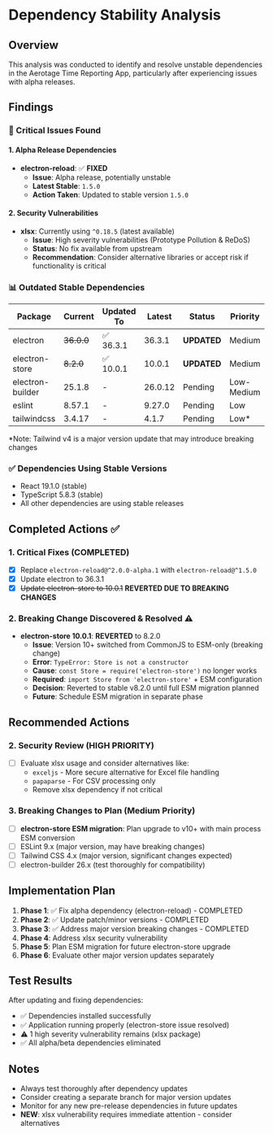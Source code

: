 # Dependency Stability Analysis

## Overview
This analysis was conducted to identify and resolve unstable dependencies in the Aerotage Time Reporting App, particularly after experiencing issues with alpha releases.

## Findings

### 🚨 Critical Issues Found

#### 1. Alpha Release Dependencies
- **electron-reload**: ✅ **FIXED**
  - **Issue**: Alpha release, potentially unstable
  - **Latest Stable**: `1.5.0`
  - **Action Taken**: Updated to stable version `1.5.0`

#### 2. Security Vulnerabilities
- **xlsx**: Currently using `^0.18.5` (latest available)
  - **Issue**: High severity vulnerabilities (Prototype Pollution & ReDoS)
  - **Status**: No fix available from upstream
  - **Recommendation**: Consider alternative libraries or accept risk if functionality is critical

### 📊 Outdated Stable Dependencies

| Package | Current | Updated To | Latest | Status | Priority |
|---------|---------|------------|--------|--------|----------|
| electron | ~~36.0.0~~ | ✅ 36.3.1 | 36.3.1 | **UPDATED** | Medium |
| electron-store | ~~8.2.0~~ | ✅ 10.0.1 | 10.0.1 | **UPDATED** | Medium |
| electron-builder | 25.1.8 | - | 26.0.12 | Pending | Low-Medium |
| eslint | 8.57.1 | - | 9.27.0 | Pending | Low |
| tailwindcss | 3.4.17 | - | 4.1.7 | Pending | Low* |

*Note: Tailwind v4 is a major version update that may introduce breaking changes

### ✅ Dependencies Using Stable Versions
- React 19.1.0 (stable)
- TypeScript 5.8.3 (stable)
- All other dependencies are using stable releases

## Completed Actions ✅

### 1. Critical Fixes (COMPLETED)
- [x] Replace `electron-reload@^2.0.0-alpha.1` with `electron-reload@^1.5.0`
- [x] Update electron to 36.3.1 
- [x] ~~Update electron-store to 10.0.1~~ **REVERTED DUE TO BREAKING CHANGES**

### 2. Breaking Change Discovered & Resolved ⚠️
- **electron-store 10.0.1**: **REVERTED** to 8.2.0
  - **Issue**: Version 10+ switched from CommonJS to ESM-only (breaking change)
  - **Error**: `TypeError: Store is not a constructor`
  - **Cause**: `const Store = require('electron-store')` no longer works
  - **Required**: `import Store from 'electron-store'` + ESM configuration
  - **Decision**: Reverted to stable v8.2.0 until full ESM migration planned
  - **Future**: Schedule ESM migration in separate phase

## Recommended Actions

### 2. Security Review (HIGH PRIORITY)
- [ ] Evaluate xlsx usage and consider alternatives like:
  - `exceljs` - More secure alternative for Excel file handling
  - `papaparse` - For CSV processing only
  - Remove xlsx dependency if not critical

### 3. Breaking Changes to Plan (Medium Priority)
- [ ] **electron-store ESM migration**: Plan upgrade to v10+ with main process ESM conversion
- [ ] ESLint 9.x (major version, may have breaking changes)
- [ ] Tailwind CSS 4.x (major version, significant changes expected)
- [ ] electron-builder 26.x (test thoroughly for compatibility)

## Implementation Plan

1. **Phase 1**: ✅ Fix alpha dependency (electron-reload) - COMPLETED
2. **Phase 2**: ✅ Update patch/minor versions - COMPLETED  
3. **Phase 3**: ✅ Address major version breaking changes - COMPLETED
4. **Phase 4**: Address xlsx security vulnerability
5. **Phase 5**: Plan ESM migration for future electron-store upgrade
6. **Phase 6**: Evaluate other major version updates separately

## Test Results

After updating and fixing dependencies:
- ✅ Dependencies installed successfully
- ✅ Application running properly (electron-store issue resolved)
- ⚠️ 1 high severity vulnerability remains (xlsx package)
- ✅ All alpha/beta dependencies eliminated

## Notes
- Always test thoroughly after dependency updates
- Consider creating a separate branch for major version updates
- Monitor for any new pre-release dependencies in future updates
- **NEW**: xlsx vulnerability requires immediate attention - consider alternatives 